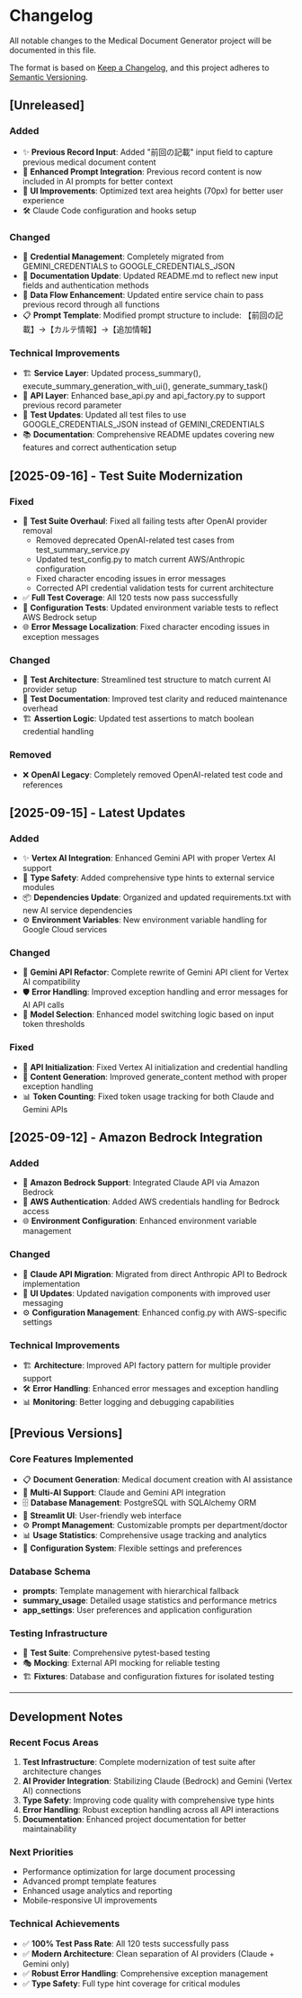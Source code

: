 # Changelog

All notable changes to the Medical Document Generator project will be documented in this file.

The format is based on [Keep a Changelog](https://keepachangelog.com/en/1.0.0/),
and this project adheres to [Semantic Versioning](https://semver.org/spec/v2.0.0.html).

## [Unreleased]

### Added
- ✨ **Previous Record Input**: Added "前回の記載" input field to capture previous medical document content
- 🔧 **Enhanced Prompt Integration**: Previous record content is now included in AI prompts for better context
- 📝 **UI Improvements**: Optimized text area heights (70px) for better user experience
- 🛠️ Claude Code configuration and hooks setup

### Changed
- 🔄 **Credential Management**: Completely migrated from GEMINI_CREDENTIALS to GOOGLE_CREDENTIALS_JSON
- 📖 **Documentation Update**: Updated README.md to reflect new input fields and authentication methods
- 🎯 **Data Flow Enhancement**: Updated entire service chain to pass previous record through all functions
- 📋 **Prompt Template**: Modified prompt structure to include: 【前回の記載】→【カルテ情報】→【追加情報】

### Technical Improvements
- 🏗️ **Service Layer**: Updated process_summary(), execute_summary_generation_with_ui(), generate_summary_task()
- 🔌 **API Layer**: Enhanced base_api.py and api_factory.py to support previous record parameter
- 🧪 **Test Updates**: Updated all test files to use GOOGLE_CREDENTIALS_JSON instead of GEMINI_CREDENTIALS
- 📚 **Documentation**: Comprehensive README updates covering new features and correct authentication setup

## [2025-09-16] - Test Suite Modernization

### Fixed
- 🧪 **Test Suite Overhaul**: Fixed all failing tests after OpenAI provider removal
  - Removed deprecated OpenAI-related test cases from test_summary_service.py
  - Updated test_config.py to match current AWS/Anthropic configuration
  - Fixed character encoding issues in error messages
  - Corrected API credential validation tests for current architecture
- ✅ **Full Test Coverage**: All 120 tests now pass successfully
- 🔧 **Configuration Tests**: Updated environment variable tests to reflect AWS Bedrock setup
- 🌐 **Error Message Localization**: Fixed character encoding issues in exception messages

### Changed
- 🎯 **Test Architecture**: Streamlined test structure to match current AI provider setup
- 📝 **Test Documentation**: Improved test clarity and reduced maintenance overhead
- 🏗️ **Assertion Logic**: Updated test assertions to match boolean credential handling

### Removed
- ❌ **OpenAI Legacy**: Completely removed OpenAI-related test code and references

## [2025-09-15] - Latest Updates

### Added
- ✨ **Vertex AI Integration**: Enhanced Gemini API with proper Vertex AI support
- 🔧 **Type Safety**: Added comprehensive type hints to external service modules
- 📦 **Dependencies Update**: Organized and updated requirements.txt with new AI service dependencies
- ⚙️ **Environment Variables**: New environment variable handling for Google Cloud services

### Changed
- 🔄 **Gemini API Refactor**: Complete rewrite of Gemini API client for Vertex AI compatibility
- 🛡️ **Error Handling**: Improved exception handling and error messages for AI API calls
- 🎯 **Model Selection**: Enhanced model switching logic based on input token thresholds

### Fixed
- 🐛 **API Initialization**: Fixed Vertex AI initialization and credential handling
- 🔧 **Content Generation**: Improved generate_content method with proper exception handling
- 📊 **Token Counting**: Fixed token usage tracking for both Claude and Gemini APIs

## [2025-09-12] - Amazon Bedrock Integration

### Added
- 🚀 **Amazon Bedrock Support**: Integrated Claude API via Amazon Bedrock
- 🔐 **AWS Authentication**: Added AWS credentials handling for Bedrock access
- 🌐 **Environment Configuration**: Enhanced environment variable management

### Changed
- 🔄 **Claude API Migration**: Migrated from direct Anthropic API to Bedrock implementation
- 📱 **UI Updates**: Updated navigation components with improved user messaging
- ⚙️ **Configuration Management**: Enhanced config.py with AWS-specific settings

### Technical Improvements
- 🏗️ **Architecture**: Improved API factory pattern for multiple provider support
- 🛠️ **Error Handling**: Enhanced error messages and exception handling
- 📊 **Monitoring**: Better logging and debugging capabilities

## [Previous Versions]

### Core Features Implemented
- 📋 **Document Generation**: Medical document creation with AI assistance
- 🤖 **Multi-AI Support**: Claude and Gemini API integration
- 🗄️ **Database Management**: PostgreSQL with SQLAlchemy ORM
- 🎨 **Streamlit UI**: User-friendly web interface
- ⚙️ **Prompt Management**: Customizable prompts per department/doctor
- 📊 **Usage Statistics**: Comprehensive usage tracking and analytics
- 🔧 **Configuration System**: Flexible settings and preferences

### Database Schema
- **prompts**: Template management with hierarchical fallback
- **summary_usage**: Detailed usage statistics and performance metrics
- **app_settings**: User preferences and application configuration

### Testing Infrastructure
- 🧪 **Test Suite**: Comprehensive pytest-based testing
- 🎭 **Mocking**: External API mocking for reliable testing
- 🏗️ **Fixtures**: Database and configuration fixtures for isolated testing

---

## Development Notes

### Recent Focus Areas
1. **Test Infrastructure**: Complete modernization of test suite after architecture changes
2. **AI Provider Integration**: Stabilizing Claude (Bedrock) and Gemini (Vertex AI) connections
3. **Type Safety**: Improving code quality with comprehensive type hints
4. **Error Handling**: Robust exception handling across all API interactions
5. **Documentation**: Enhanced project documentation for better maintainability

### Next Priorities
- Performance optimization for large document processing
- Advanced prompt template features
- Enhanced usage analytics and reporting
- Mobile-responsive UI improvements

### Technical Achievements
- ✅ **100% Test Pass Rate**: All 120 tests successfully pass
- ✅ **Modern Architecture**: Clean separation of AI providers (Claude + Gemini only)
- ✅ **Robust Error Handling**: Comprehensive exception management
- ✅ **Type Safety**: Full type hint coverage for critical modules